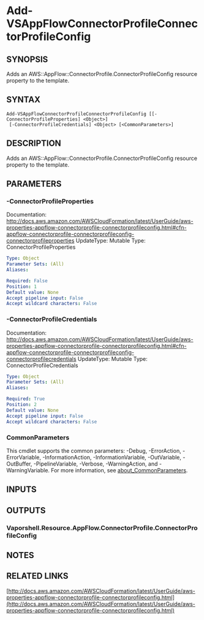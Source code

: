 # Add-VSAppFlowConnectorProfileConnectorProfileConfig

## SYNOPSIS
Adds an AWS::AppFlow::ConnectorProfile.ConnectorProfileConfig resource property to the template.

## SYNTAX

```
Add-VSAppFlowConnectorProfileConnectorProfileConfig [[-ConnectorProfileProperties] <Object>]
 [-ConnectorProfileCredentials] <Object> [<CommonParameters>]
```

## DESCRIPTION
Adds an AWS::AppFlow::ConnectorProfile.ConnectorProfileConfig resource property to the template.

## PARAMETERS

### -ConnectorProfileProperties
Documentation: http://docs.aws.amazon.com/AWSCloudFormation/latest/UserGuide/aws-properties-appflow-connectorprofile-connectorprofileconfig.html#cfn-appflow-connectorprofile-connectorprofileconfig-connectorprofileproperties
UpdateType: Mutable
Type: ConnectorProfileProperties

```yaml
Type: Object
Parameter Sets: (All)
Aliases:

Required: False
Position: 1
Default value: None
Accept pipeline input: False
Accept wildcard characters: False
```

### -ConnectorProfileCredentials
Documentation: http://docs.aws.amazon.com/AWSCloudFormation/latest/UserGuide/aws-properties-appflow-connectorprofile-connectorprofileconfig.html#cfn-appflow-connectorprofile-connectorprofileconfig-connectorprofilecredentials
UpdateType: Mutable
Type: ConnectorProfileCredentials

```yaml
Type: Object
Parameter Sets: (All)
Aliases:

Required: True
Position: 2
Default value: None
Accept pipeline input: False
Accept wildcard characters: False
```

### CommonParameters
This cmdlet supports the common parameters: -Debug, -ErrorAction, -ErrorVariable, -InformationAction, -InformationVariable, -OutVariable, -OutBuffer, -PipelineVariable, -Verbose, -WarningAction, and -WarningVariable. For more information, see [about_CommonParameters](http://go.microsoft.com/fwlink/?LinkID=113216).

## INPUTS

## OUTPUTS

### Vaporshell.Resource.AppFlow.ConnectorProfile.ConnectorProfileConfig
## NOTES

## RELATED LINKS

[http://docs.aws.amazon.com/AWSCloudFormation/latest/UserGuide/aws-properties-appflow-connectorprofile-connectorprofileconfig.html](http://docs.aws.amazon.com/AWSCloudFormation/latest/UserGuide/aws-properties-appflow-connectorprofile-connectorprofileconfig.html)

